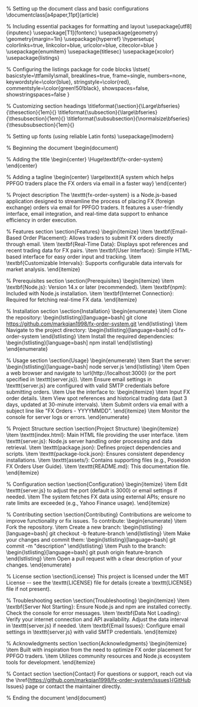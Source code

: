 % Setting up the document class and basic configurations
\documentclass[a4paper,11pt]{article}

% Including essential packages for formatting and layout
\usepackage[utf8]{inputenc}
\usepackage[T1]{fontenc}
\usepackage{geometry}
\geometry{margin=1in}
\usepackage{hyperref}
\hypersetup{
    colorlinks=true,
    linkcolor=blue,
    urlcolor=blue,
    citecolor=blue
}
\usepackage{enumitem}
\usepackage{titlesec}
\usepackage{xcolor}
\usepackage{listings}

% Configuring the listings package for code blocks
\lstset{
    basicstyle=\ttfamily\small,
    breaklines=true,
    frame=single,
    numbers=none,
    keywordstyle=\color{blue},
    stringstyle=\color{red},
    commentstyle=\color{green!50!black},
    showspaces=false,
    showstringspaces=false
}

% Customizing section headings
\titleformat{\section}{\Large\bfseries}{\thesection}{1em}{}
\titleformat{\subsection}{\large\bfseries}{\thesubsection}{1em}{}
\titleformat{\subsubsection}{\normalsize\bfseries}{\thesubsubsection}{1em}{}

% Setting up fonts (using reliable Latin fonts)
\usepackage{lmodern}

% Beginning the document
\begin{document}

% Adding the title
\begin{center}
    \Huge\textbf{fx-order-system}
\end{center}

% Adding a tagline
\begin{center}
    \large\textit{A system which helps PPFGO traders place the FX orders via email in a faster way}
\end{center}

% Project description
The \texttt{fx-order-system} is a Node.js-based application designed to streamline the process of placing FX (foreign exchange) orders via email for PPFGO traders. It features a user-friendly interface, email integration, and real-time data support to enhance efficiency in order execution.

% Features section
\section{Features}
\begin{itemize}
    \item \textbf{Email-Based Order Placement}: Allows traders to submit FX orders directly through email.
    \item \textbf{Real-Time Data}: Displays spot references and recent trading data for FX pairs.
    \item \textbf{User Interface}: Simple HTML-based interface for easy order input and tracking.
    \item \textbf{Customizable Intervals}: Supports configurable data intervals for market analysis.
\end{itemize}

% Prerequisites section
\section{Prerequisites}
\begin{itemize}
    \item \textbf{Node.js}: Version 14.x or later (recommended).
    \item \textbf{npm}: Included with Node.js installation.
    \item \textbf{Internet Connection}: Required for fetching real-time FX data.
\end{itemize}

% Installation section
\section{Installation}
\begin{enumerate}
    \item Clone the repository:
    \begin{lstlisting}[language=bash]
    git clone https://github.com/markqian1998/fx-order-system.git
    \end{lstlisting}
    \item Navigate to the project directory:
    \begin{lstlisting}[language=bash]
    cd fx-order-system
    \end{lstlisting}
    \item Install the required dependencies:
    \begin{lstlisting}[language=bash]
    npm install
    \end{lstlisting}
\end{enumerate}

% Usage section
\section{Usage}
\begin{enumerate}
    \item Start the server:
    \begin{lstlisting}[language=bash]
    node server.js
    \end{lstlisting}
    \item Open a web browser and navigate to \url{http://localhost:3000} (or the port specified in \texttt{server.js}).
    \item Ensure email settings in \texttt{server.js} are configured with valid SMTP credentials before submitting orders.
    \item Use the interface to:
    \begin{itemize}
        \item Input FX order details.
        \item View spot references and historical trading data (last 3 days, updated at 30-minute intervals).
        \item Submit orders via email with a subject line like "FX Orders - YYYYMMDD".
    \end{itemize}
    \item Monitor the console for server logs or errors.
\end{enumerate}

% Project Structure section
\section{Project Structure}
\begin{itemize}
    \item \texttt{index.html}: Main HTML file providing the user interface.
    \item \texttt{server.js}: Node.js server handling order processing and data retrieval.
    \item \texttt{package.json}: Defines project dependencies and scripts.
    \item \texttt{package-lock.json}: Ensures consistent dependency installations.
    \item \texttt{assets/}: Contains supporting files (e.g., Poseidon FX Orders User Guide).
    \item \texttt{README.md}: This documentation file.
\end{itemize}

% Configuration section
\section{Configuration}
\begin{itemize}
    \item Edit \texttt{server.js} to adjust the port (default is 3000) or email settings if needed.
    \item The system fetches FX data using external APIs; ensure no rate limits are exceeded (e.g., Yahoo Finance usage).
\end{itemize}

% Contributing section
\section{Contributing}
Contributions are welcome to improve functionality or fix issues. To contribute:
\begin{enumerate}
    \item Fork the repository.
    \item Create a new branch:
    \begin{lstlisting}[language=bash]
    git checkout -b feature-branch
    \end{lstlisting}
    \item Make your changes and commit them:
    \begin{lstlisting}[language=bash]
    git commit -m "description"
    \end{lstlisting}
    \item Push to the branch:
    \begin{lstlisting}[language=bash]
    git push origin feature-branch
    \end{lstlisting}
    \item Open a pull request with a clear description of your changes.
\end{enumerate}

% License section
\section{License}
This project is licensed under the MIT License -- see the \texttt{LICENSE} file for details (create a \texttt{LICENSE} file if not present).

% Troubleshooting section
\section{Troubleshooting}
\begin{itemize}
    \item \textbf{Server Not Starting}: Ensure Node.js and npm are installed correctly. Check the console for error messages.
    \item \textbf{Data Not Loading}: Verify your internet connection and API availability. Adjust the data interval in \texttt{server.js} if needed.
    \item \textbf{Email Issues}: Configure email settings in \texttt{server.js} with valid SMTP credentials.
\end{itemize}

% Acknowledgments section
\section{Acknowledgments}
\begin{itemize}
    \item Built with inspiration from the need to optimize FX order placement for PPFGO traders.
    \item Utilizes community resources and Node.js ecosystem tools for development.
\end{itemize}

% Contact section
\section{Contact}
For questions or support, reach out via the \href{https://github.com/markqian1998/fx-order-system/issues}{GitHub Issues} page or contact the maintainer directly.

% Ending the document
\end{document}
